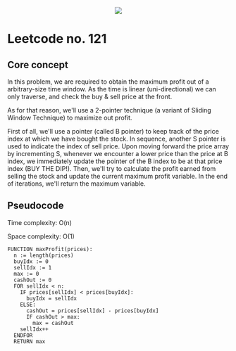 <p align="center"><img src="https://c.tenor.com/wjS2sXen8iMAAAAM/stonks-up-stongs.gif"></p>

# Leetcode no. 121

## Core concept

In this problem, we are required to obtain the maximum profit out of a
arbitrary-size time window. As the time is linear (uni-directional) we can only
traverse, and check the buy & sell price at the front.

As for that reason, we'll use a 2-pointer technique (a variant of Sliding Window
Technique) to maximize out profit.

First of all, we'll use a pointer (called B pointer) to keep track of the price
index at which we have bought the stock. In sequence, another S pointer is used
to indicate the index of sell price. Upon moving forward the price array by
incrementing S, whenever we encounter a lower price than
the price at B index, we immediately update the pointer of the B index to be at
that price index (BUY THE DIP!). Then, we'll try to calculate the profit earned from
selling the stock and update the current maximum profit variable. In the end of
iterations, we'll return the maximum variable.

## Pseudocode

Time complexity: O(n)

Space complexity: O(1)

```
FUNCTION maxProfit(prices):
  n := length(prices)
  buyIdx := 0
  sellIdx := 1
  max := 0
  cashOut := 0
  FOR sellIdx < n:
    IF prices[sellIdx] < prices[buyIdx]:
      buyIdx = sellIdx
    ELSE:
      cashOut = prices[sellIdx] - prices[buyIdx]
      IF cashOut > max:
        max = cashOut
    sellIdx++
  ENDFOR
  RETURN max
```

